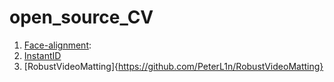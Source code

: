 # open_source_CV
1. [Face-alignment](https://github.com/1adrianb/face-alignment): 
2. [InstantID](https://github.com/InstantID/InstantID)
3. [RobustVideoMatting]{https://github.com/PeterL1n/RobustVideoMatting}
